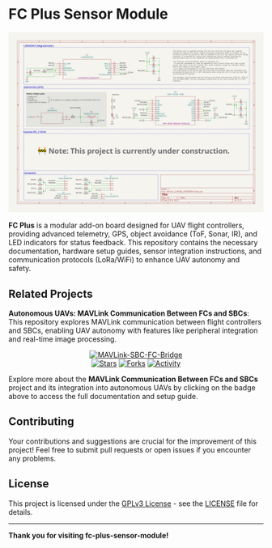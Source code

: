 # FC Plus Sensor Module

<p align="center">
  <img src="Images/preview.png" alt="preview">
</p>

**FC Plus** is a modular add-on board designed for UAV flight controllers, providing advanced telemetry, GPS, object avoidance (ToF, Sonar, IR), and LED indicators for status feedback. This repository contains the necessary documentation, hardware setup guides, sensor integration instructions, and communication protocols (LoRa/WiFi) to enhance UAV autonomy and safety.


## Related Projects

**Autonomous UAVs: MAVLink Communication Between FCs and SBCs**: This repository explores MAVLink communication between flight controllers and SBCs, enabling UAV autonomy with features like peripheral integration and real-time image processing.

<div align="center">

[![MAVLink-SBC-FC-Bridge](https://img.shields.io/badge/🔗%20MAVLink--SBC--FC--Bridge-Explore%20Now!-orange?style=for-the-badge)](https://github.com/Paschalis/mavlink-sbc-fc-bridge)                  
[![Stars](https://img.shields.io/github/stars/Paschalis/mavlink-sbc-fc-bridge?label=🌟%20Stars&style=for-the-badge&color=yellow)](https://github.com/Paschalis/mavlink-sbc-fc-bridge/stargazers) [![Forks](https://img.shields.io/github/forks/Paschalis/mavlink-sbc-fc-bridge?label=🍴%20Forks&style=for-the-badge&color=blue)](https://github.com/Paschalis/mavlink-sbc-fc-bridge/network/members) [![Activity](https://img.shields.io/github/last-commit/Paschalis/mavlink-sbc-fc-bridge?label=⏳%20Last%20Update&style=for-the-badge&color=green)](https://github.com/Paschalis/mavlink-sbc-fc-bridge/commits/main)

</div>

Explore more about the **MAVLink Communication Between FCs and SBCs** project and its integration into autonomous UAVs by clicking on the badge above to access the full documentation and setup guide.

## Contributing

Your contributions and suggestions are crucial for the improvement of this project!  Feel free to submit pull requests or open issues if you encounter any problems.

## License

This project is licensed under the [GPLv3 License](https://opensource.org/licenses/GPL-3.0) - see the [LICENSE](LICENSE) file for details.

---

**Thank you for visiting fc-plus-sensor-module!**
